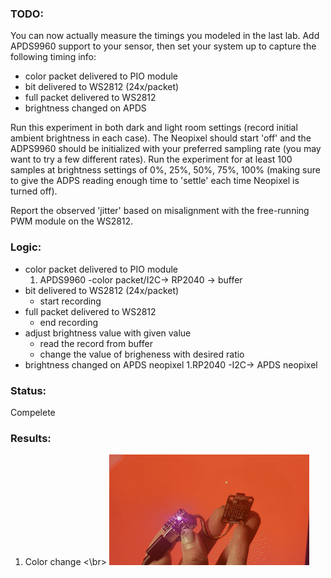 ### TODO:

You can now actually measure the timings you modeled in the last lab. Add APDS9960 support to your sensor, then set your system up to capture the following timing info:
- color packet delivered to PIO module
- bit delivered to WS2812 (24x/packet)
- full packet delivered to WS2812
- brightness changed on APDS

Run this experiment in both dark and light room settings (record initial ambient brightness in each case). The Neopixel should start 'off' and the ADPS9960 should be initialized with your preferred sampling rate (you may want to try a few different rates). Run the experiment for at least 100 samples at brightness settings of 0%, 25%, 50%, 75%, 100% (making sure to give the ADPS reading enough time to 'settle' each time Neopixel is turned off).

Report the observed 'jitter' based on misalignment with the free-running PWM module on the WS2812.

### Logic:
- color packet delivered to PIO module
    1. APDS9960 -color packet/I2C-> RP2040 -> buffer
- bit delivered to WS2812 (24x/packet)
    - start recording
- full packet delivered to WS2812
    - end recording
- adjust brightness value with given value
    - read the record from buffer
    - change the value of brigheness with desired ratio
- brightness changed on APDS neopixel 
    1.RP2040 -I2C-> APDS neopixel

### Status:
Compelete

### Results:

1. Color change <\br>
![Color_change](IMG_7221.gif)
